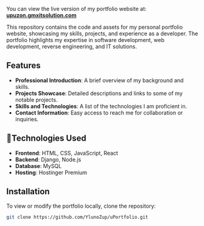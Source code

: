 You can view the live version of my portfolio website at:  
[**upuzon.gmxitsolution.com**](http://upuzon.gmxitsolution.com)


This repository contains the code and assets for my personal portfolio website, showcasing my skills, projects, and experience as a developer. The portfolio highlights my expertise in software development, web development, reverse engineering, and IT solutions.

## Features

- **Professional Introduction**: A brief overview of my background and skills.
- **Projects Showcase**: Detailed descriptions and links to some of my notable projects.
- **Skills and Technologies**: A list of the technologies I am proficient in.
- **Contact Information**: Easy access to reach me for collaboration or inquiries.

## 📖Technologies Used

- **Frontend**: HTML, CSS, JavaScript, React
- **Backend**: Django, Node.js
- **Database**: MySQL
- **Hosting**: Hostinger Premium

## Installation

To view or modify the portfolio locally, clone the repository:

```bash
git clone https://github.com/YlunoZup/uPortfolio.git

